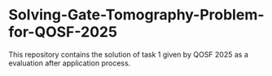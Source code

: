 # Solving-Gate-Tomography-Problem-for-QOSF-2025
This repository contains the solution of task 1 given by QOSF 2025 as a evaluation after application process.
